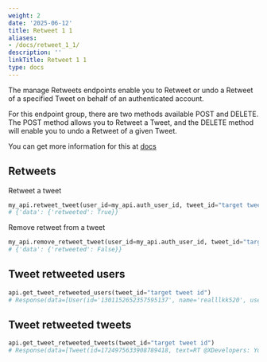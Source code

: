 ```yaml
---
weight: 2
date: '2025-06-12'
title: Retweet 1 1
aliases:
- /docs/retweet_1_1/
description: ''
linkTitle: Retweet 1 1
type: docs
---
```


The manage Retweets endpoints enable you to Retweet or undo a Retweet of a specified Tweet on behalf of an authenticated account.

For this endpoint group, there are two methods available POST and DELETE. The POST method allows you to Retweet a Tweet, and the DELETE method will enable you to undo a Retweet of a given Tweet.

You can get more information for this at [docs](https://developer.twitter.com/en/docs/twitter-api/tweets/retweets/introduction)


## Retweets

Retweet a tweet

```python
my_api.retweet_tweet(user_id=my_api.auth_user_id, tweet_id="target tweet id")
# {'data': {'retweeted': True}}
```

Remove retweet from a tweet

```python
my_api.remove_retweet_tweet(user_id=my_api.auth_user_id, tweet_id="target tweet id")
# {'data': {'retweeted': False}}
```

##  Tweet retweeted users

```python
api.get_tweet_retweeted_users(tweet_id="target tweet id")
# Response(data=[User(id='1301152652357595137', name='realllkk520', username='realllkk520')])
```

## Tweet retweeted tweets

```python
api.get_tweet_retweeted_tweets(tweet_id="target tweet id")
# Response(data=[Tweet(id=1724975633908789418, text=RT @XDevelopers: You can now monitor your usage...), Tweet(id=1724805194280730931, text=RT @XDevelopers: You can now monitor your usage...)]) 
```